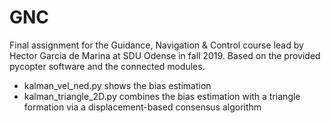 # GNC
Final assignment for the Guidance, Navigation &amp; Control course lead by Hector Garcia de Marina at SDU Odense in fall 2019.
Based on the provided pycopter software and the connected modules.
- kalman_vel_ned.py shows the bias estimation
- kalman_triangle_2D.py combines the bias estimation with a triangle formation via a displacement-based consensus algorithm
